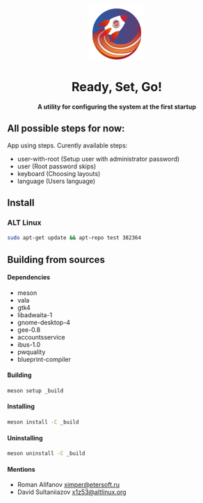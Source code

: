 <div align="center">

  <img
    src="data/icons/hicolor/scalable/apps/org.altlinux.ReadySet.svg"
    height="128"
  />

  <h1>
    Ready, Set, Go!
  </h1>
  
  <div align="center"><h4>A utility for configuring the system at the first startup</h4></div>

</div>

## All possible steps for now:

App using steps. Curently available steps:

- user-with-root (Setup user with administrator password)
- user (Root password  skips)
- keyboard (Choosing layouts)
- language (Users language)

## Install

### ALT Linux

```sh
sudo apt-get update && apt-repo test 382364
```

## Building from sources

#### Dependencies

- meson
- vala
- gtk4
- libadwaita-1
- gnome-desktop-4
- gee-0.8
- accountsservice
- ibus-1.0
- pwquality
- blueprint-compiler

#### Building

```sh
meson setup _build
```

#### Installing

```sh
meson install -C _build
```

#### Uninstalling

```sh
meson uninstall -C _build
```

#### Mentions

- Roman Alifanov <ximper@etersoft.ru>
- David Sultaniiazov <x1z53@altlinux.org>
